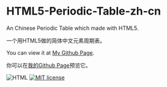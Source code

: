 # HTML5-Periodic-Table-zh-cn
An  Chinese Periodic Table which made with HTML5.

一个用HTML5做的简体中文元素周期表。

You can view it at [My Github Page](https://BovineBeta.github.io/HTML5-Periodic-Table-zh-cn).

你可以在[我的Github Page](https://BovineBeta.github.io/HTML5-Periodic-Table-zh-cn)预览它。

![HTML](https://img.shields.io/static/v1?label=Language&message=HTML&color=brightgreen) [![MIT license](https://img.shields.io/badge/License-MIT-blue.svg)](https://lbesson.mit-license.org/)

